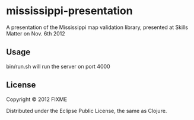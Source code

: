 # mississippi-presentation

A presentation of the Mississippi map validation library, presented at Skills Matter on Nov. 6th 2012

## Usage

bin/run.sh will run the server on port 4000

## License

Copyright © 2012 FIXME

Distributed under the Eclipse Public License, the same as Clojure.
